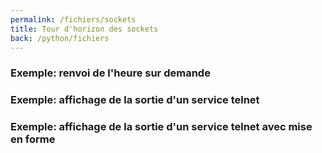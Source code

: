 ```yaml
---
permalink: /fichiers/sockets
title: Tour d'horizon des sockets
back: /python/fichiers
---
```


### Exemple: renvoi de l'heure sur demande

<script src="https://emgithub.com/embed.js?target=https%3A%2F%2Fgithub.com%2Fxoolive%2Fpython%2Fblob%2Fmaster%2F01-bases%2F03-fichiers%2Fsockets_01.py&style=github-gist&showLineNumbers=on"></script>

### Exemple: affichage de la sortie d'un service telnet

<script src="https://emgithub.com/embed.js?target=https%3A%2F%2Fgithub.com%2Fxoolive%2Fpython%2Fblob%2Fmaster%2F01-bases%2F03-fichiers%2Fsockets_02.py&style=github-gist&showLineNumbers=on"></script>

### Exemple: affichage de la sortie d'un service telnet avec mise en forme

<script src="https://emgithub.com/embed.js?target=https%3A%2F%2Fgithub.com%2Fxoolive%2Fpython%2Fblob%2Fmaster%2F01-bases%2F03-fichiers%2Fsockets_03.py&style=github-gist&showLineNumbers=on"></script>